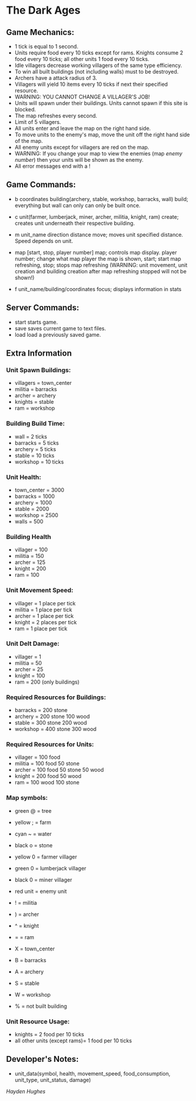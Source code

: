 # The Dark Ages

## Game Mechanics:
* 1 tick is equal to 1 second.
* Units require food every 10 ticks except for rams. Knights consume 2 food every 10 ticks; all other units 1 food every 10 ticks.
* Idle villagers decrease working villagers of the same type efficiency.
* To win all built buildings (not including walls) must to be destroyed.
* Archers have a attack radius of 3.
* Villagers will yield 10 items every 10 ticks if next their specified resource.
* WARNING: YOU CANNOT CHANGE A VILLAGER'S JOB!
* Units will spawn under their buildings. Units cannot spawn if this site is blocked.
* The map refreshes every second.
* Limit of 5 villagers.
* All units enter and leave the map on the right hand side.
* To move units to the enemy's map, move the unit off the right hand side of the map.
* All enemy units except for villagers are red on the map.
* WARNING: If you change your map to view the enemies (map *enemy number*) then your units will be shown as the enemy.
* All error messages end with a !

## Game Commands:
* b coordinates building(archery, stable, workshop, barracks, wall)
    build; everything but wall can only can only be built once.

* c unit(farmer, lumberjack, miner, archer, militia, knight, ram)
    create; creates unit underneath their respective building.

* m unit_name direction distance
    move; moves unit specified distance. Speed depends on unit.

* map [start, stop, player number]
    map; controls map display. player number; change what map player the map is shown, start; start map refreshing, stop; stops map refreshing (WARNING: unit movement, unit creation and building creation after map refreshing stopped will not be shown!)

* f unit_name/building/coordinates
    focus; displays information in stats

## Server Commands:
* start
    starts game.
* save
    saves current game to text files.
* load
    load a previously saved game.

## Extra Information

### Unit Spawn Buildings:
* villagers = town_center
* militia = barracks
* archer = archery
* knights = stable
* ram = workshop

### Building Build Time:
* wall = 2 ticks
* barracks = 5 ticks
* archery = 5 ticks
* stable = 10 ticks
* workshop = 10 ticks

### Unit Health:
* town_center = 3000
* barracks = 1000
* archery = 1000
* stable = 2000
* workshop = 2500
* walls = 500

### Building Health

* villager = 100
* militia = 150
* archer = 125
* knight = 200
* ram = 100

### Unit Movement Speed:
* villager = 1 place per tick
* militia = 1 place per tick
* archer = 1 place per tick
* knight = 2 places per tick
* ram = 1 place per tick

### Unit Delt Damage:
* villager = 1
* militia = 50
* archer = 25
* knight = 100
* ram = 200 (only buildings)

### Required Resources for Buildings:
* barracks = 200 stone
* archery = 200 stone 100 wood
* stable = 300 stone 200 wood
* workshop = 400 stone 300 wood

### Required Resources for Units:
* villager = 100 food
* militia = 100 food 50 stone
* archer = 100 food 50 stone 50 wood
* knight = 200 food 50 wood
* ram = 100 wood 100 stone

### Map symbols:
* green @ = tree
* yellow ; = farm
* cyan ~ = water
* black o = stone

* yellow 0 = farmer villager
* green 0 = lumberjack villager
* black 0 = miner villager
* red unit = enemy unit

* ! = militia
* ) = archer
* ^ = knight
* = = ram

* X = town_center
* B = barracks
* A = archery
* S = stable
* W = workshop
* % = not built building


### Unit Resource Usage:
* knights = 2 food per 10 ticks
* all other units (except rams)= 1 food per 10 ticks

## Developer's Notes:
* unit_data(symbol, health, movement_speed, food_consumption, unit_type, unit_status, damage)

*Hayden Hughes*
